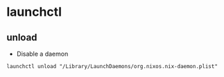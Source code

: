 # launchctl

## unload

- Disable a daemon

```shell
launchctl unload "/Library/LaunchDaemons/org.nixos.nix-daemon.plist"
```
